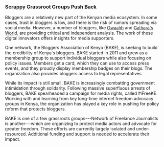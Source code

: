 ### Scrappy Grassroot Groups Push Back

Bloggers are a relatively new part of the Kenyan media ecosystem. In some cases, trust in bloggers is low, and there is the risk of rumors spreading via social media. However, a number of bloggers, like [Owaahh](http://owaahh.com/) and [Gathara's Worl](https://gathara.blogspot.com/)d, are providing critical and independent analysis. The work of these digital innovators offers insights for media supporters.

One network, the Bloggers Association of Kenya (BAKE), is seeking to build the credibility of Kenya's bloggers. BAKE started in 2011 and grew as a membership group to support individual bloggers while also focusing on policy issues. Members get a card, which they can use to access press events, and they proudly display membership badges on their blogs. The organization also provides bloggers access to legal representatives.

While its impact is still small, BAKE is increasingly combatting government intimidation through solidarity. Following massive superfluous arrests of bloggers, BAKE spearheaded a campaign for media rights, called #iFreeKE. Working with and learning from key long-time internet freedom advocacy groups in Kenya, the organization has played a key role in pushing for policy reform that protects bloggers.

BAKE is one of a few grassroots groups---Network of Freelance Journalists is another---which are organizing to protect media actors and advocate for greater freedom. These efforts are currently largely isolated and under-resourced. Additional funding and support is needed to accelerate their impact.
